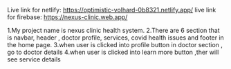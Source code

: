 Live link for netlify: https://optimistic-volhard-0b8321.netlify.app/
live link for firebase: https://nexus-clinic.web.app/


1.My project name is nexus clinic health system. 2.There are 6 section that is navbar, header , doctor profile, services, covid health issues and footer in the home page. 3.when user is clicked into profile button in doctor section , go to doctor details 4.when user is clicked into learn more button ,ther will see service details



